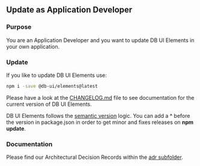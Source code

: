## Update as Application Developer

### Purpose

You are an Application Developer and you want to update DB UI Elements in your own application.

### Update

If you like to update DB UI Elements use:

```bash
npm i -save @db-ui/elements@latest
```

Please have a look at the [CHANGELOG.md](https://github.com/db-ui/elements/-/blob/main/CHANGELOG.md) file to see documentation for the current version of DB UI Elements.

DB UI Elements follows the [semantic version](https://semver.org/lang/de/) logic.
You can add a **^** before the version in package.json in order to get minor and fixes releases on **npm update**.

### Documentation

Please find our Architectural Decision Records within the [adr subfolder](https://github.com/db-ui/elements/-/tree/main/doc/adr).
